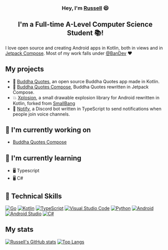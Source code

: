 <h3 align="center">
Hey, I'm <a href="https://russell.bandev.uk" target="_blank" rel="noreferrer">Russell</a> 😄
</h3>

<h2 align="center">
I'm a Full-time A-Level Computer Science Student 📚!
</h2>

I love open source and creating Android apps in Kotlin, both in views and in [Jetpack Compose](https://developer.android.com/jetpack/compose). Most of my work falls under [@BanDev](https://github.com/BanDev) ❤️

## My projects
- 📱 [Buddha Quotes](https://github.com/bandev/buddha-quotes), an open source Buddha Quotes app made in Kotlin.
- 📱 [Buddha Quotes Compose](https://github.com/BanDev/Buddha-Quotes-Compose), Buddha Quotes rewritten in Jetpack Compose.
- 💥 [Xplosion](https://github.com/BanDev/Xplosion), a small drawable explosion library for Android rewritten in Kotlin, forked from [SmallBang](https://github.com/hanks-zyh/SmallBang)
- 🤖 [Notify](https://github.com/BanDev/Notify), a Discord bot written in TypeScript to send notifications when people join voice channels.

## 🔭 I'm currently working on

- [Buddha Quotes Compose](https://github.com/BanDev/Buddha-Quotes-Compose)

## 🌱 I'm currently learning

- 🖥️ Typescript
- 🖥️ C#

## 💼 Technical Skills

[![Go](https://img.shields.io/badge/go-%2300ADD8.svg?style=for-the-badge&logo=go&logoColor=white)](https://golang.org/)
[![Kotlin](https://img.shields.io/badge/kotlin-%230095D5.svg?style=for-the-badge&logo=kotlin&logoColor=white)](https://kotlinlang.org/)
[![TypeScript](https://img.shields.io/badge/typescript-%23007ACC.svg?style=for-the-badge&logo=typescript&logoColor=white)](https://www.typescriptlang.org/)
[![Visual Studio Code](https://img.shields.io/badge/Visual%20Studio%20Code-0078d7.svg?style=for-the-badge&logo=visual-studio-code&logoColor=white)](https://code.visualstudio.com/)
[![Python](https://img.shields.io/badge/python-3670A0?style=for-the-badge&logo=python&logoColor=ffdd54)](https://www.python.org/)
[![Android](https://img.shields.io/badge/Android-3DDC84?style=for-the-badge&logo=android&logoColor=white)](https://www.android.com/)
[![Android Studio](https://img.shields.io/badge/Android%20Studio-3DDC84.svg?style=for-the-badge&logo=android-studio&logoColor=white)](https://developer.android.com/studio/)
[![C#](https://img.shields.io/badge/c%23-%23239120.svg?style=for-the-badge&logo=c-sharp&logoColor=white)](https://docs.microsoft.com/en-us/dotnet/csharp/)

## My stats
[![Russell's GitHub stats](https://github-readme-stats-one-bice.vercel.app/api?username=russellbanks&show_icons=true&include_all_commits=true&count_private=true&role=OWNER,ORGANIZATION_MEMBER,COLLABORATOR&theme=dark)](https://github.com/anuraghazra/github-readme-stats)
[![Top Langs](https://github-readme-stats-5wvjxcbzk-rickstaa.vercel.app/api/top-langs/?username=russellbanks&role=ORGANIZATION_MEMBER,OWNER,COLLABORATOR&layout=compact&langs_count=10&theme=dark)](https://github.com/anuraghazra/github-readme-stats)

